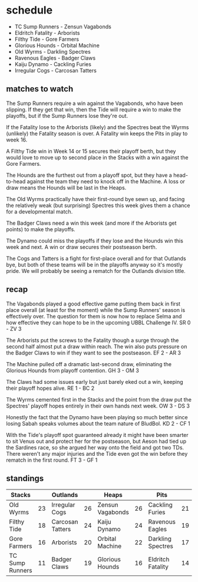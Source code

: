 # schedule

* TC Sump Runners - Zensun Vagabonds
* Eldritch Fatality - Arborists
* Filthy Tide - Gore Farmers
* Glorious Hounds - Orbital Machine
* Old Wyrms - Darkling Spectres
* Ravenous Eagles - Badger Claws 
* Kaiju Dynamo - Cackling Furies
* Irregular Cogs - Carcosan Tatters


## matches to watch

The Sump Runners require a win against the Vagabonds, who have been slipping. If they get that win, then the Tide will require a win to make the playoffs, but if the Sump Runners lose they're out.

If the Fatality lose to the Arborists (likely) and the Spectres beat the Wyrms (unlikely) the Fatality season is over. A Fatality win keeps the Pits in play to week 16.

A Filthy Tide win in Week 14 or 15 secures their playoff berth, but they would love to move up to second place in the Stacks with a win against the Gore Farmers.

The Hounds are the furthest out from a playoff spot, but they have a head-to-head against the team they need to knock off in the Machine. A loss or draw means the Hounds will be last in the Heaps.

The Old Wyrms practically have their first-round bye sewn up, and facing the relatively weak (but surprising) Spectres this week gives them a chance for a developmental match.

The Badger Claws need a win this week (and more if the Arborists get points) to make the playoffs.

The Dynamo could miss the playoffs if they lose and the Hounds win this week and next. A win or draw secures their postseason berth.

The Cogs and Tatters is a fight for first-place overall and for that Outlands bye, but both of these teams will be in the playoffs anyway so it's mostly pride. We will probably be seeing a rematch for the Outlands division title.

## recap

The Vagabonds played a good effective game putting them back in first place overall (at least for the moment) while the Sump Runners' season is effectively over. The question for them is now how to replace Selma and how effective they can hope to be in the upcoming UBBL Challenge IV. SR 0 - ZV 3

The Arborists put the screws to the Fatality though a surge through the second half almost put a draw within reach. The win also puts pressure on the Badger Claws to win if they want to see the postseason. EF 2 - AR 3

The Machine pulled off a dramatic last-second draw, eliminating the Glorious Hounds from playoff contention. GH 3 - OM 3

The Claws had some issues early but just barely eked out a win, keeping their playoff hopes alive. RE 1 - BC 2

The Wyrms cemented first in the Stacks and the point from the draw put the Spectres' playoff hopes entirely in their own hands next week. OW 3 - DS 3

Honestly the fact that the Dynamo have been playing so much better since losing Sabah speaks volumes about the team nature of BludBol. KD 2 - CF 1

With the Tide's playoff spot guaranteed already it might have been smarter to sit Venus out and protect her for the postseason, but Aeson had tied up the Sardines race, so she argued her way onto the field and got two TDs. There weren't any major injuries and the Tide even got the win before they rematch in the first round. FT 3 - GF 1

## standings

| Stacks |  | Outlands |  | Heaps |  | Pits |  |
|-------|-----|--|--|------|------|--|--|
| Old Wyrms | 23 | Irregular Cogs | 26 | Zensun Vagabonds | 26 | Cackling Furies | 21 |
| Filthy Tide | 18 | Carcosan Tatters | 24 | Kaiju Dynamo | 24 | Ravenous Eagles | 19 |
| Gore Farmers | 16 | Arborists | 20 | Orbital Machine | 22 | Darkling Spectres | 17 |
| TC Sump Runners | 11 | Badger Claws | 19 |  Glorious Hounds | 16 | Eldritch Fatality | 14 |